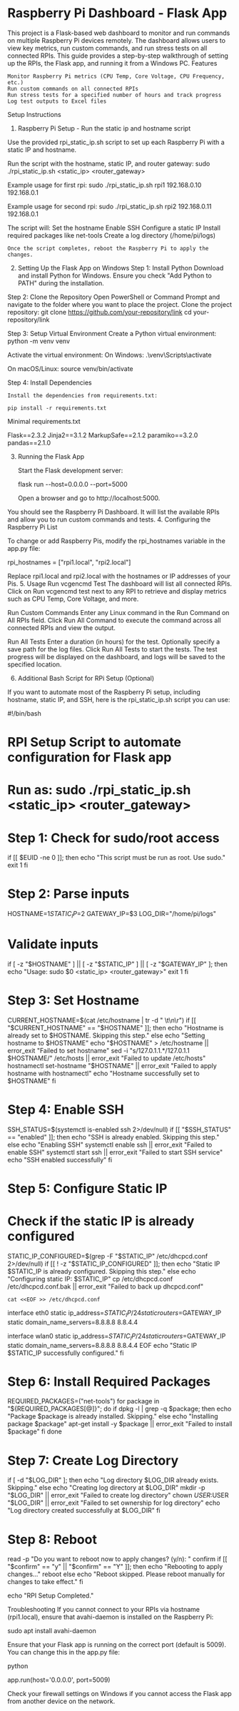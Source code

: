 # Raspberry Pi Dashboard - Flask App

This project is a Flask-based web dashboard to monitor and run commands on multiple Raspberry Pi devices remotely. The dashboard allows users to view key metrics, run custom commands, and run stress tests on all connected RPIs. This guide provides a step-by-step walkthrough of setting up the RPIs, the Flask app, and running it from a Windows PC.
Features

    Monitor Raspberry Pi metrics (CPU Temp, Core Voltage, CPU Frequency, etc.)
    Run custom commands on all connected RPIs
    Run stress tests for a specified number of hours and track progress
    Log test outputs to Excel files

Setup Instructions
1. Raspberry Pi Setup - Run the static ip and hostname script

Use the provided rpi_static_ip.sh script to set up each Raspberry Pi with a static IP and hostname.

Run the script with the hostname, static IP, and router gateway:
    sudo ./rpi_static_ip.sh <hostname> <static_ip> <router_gateway>

Example usage for first rpi:
    sudo ./rpi_static_ip.sh rpi1 192.168.0.10 192.168.0.1

Example usage for second rpi:
    sudo ./rpi_static_ip.sh rpi2 192.168.0.11 192.168.0.1

The script will:
    Set the hostname
    Enable SSH
    Configure a static IP
    Install required packages like net-tools
    Create a log directory (/home/pi/logs)

    Once the script completes, reboot the Raspberry Pi to apply the changes.

2. Setting Up the Flask App on Windows
Step 1: Install Python
    Download and install Python for Windows.
    Ensure you check "Add Python to PATH" during the installation.

Step 2: Clone the Repository
    Open PowerShell or Command Prompt and navigate to the folder where you want to place the project.
    Clone the project repository:
        git clone <https://github.com/your-repository/link>
        cd your-repository/link

Step 3: Setup Virtual Environment
    Create a Python virtual environment:
        python -m venv venv

Activate the virtual environment:
    On Windows:
        .\venv\Scripts\activate

On macOS/Linux:
        source venv/bin/activate

Step 4: Install Dependencies

    Install the dependencies from requirements.txt:

    pip install -r requirements.txt

Minimal requirements.txt

Flask==2.3.2
Jinja2==3.1.2
MarkupSafe==2.1.2
paramiko==3.2.0
pandas==2.1.0

3. Running the Flask App

    Start the Flask development server:

    flask run --host=0.0.0.0 --port=5000

    Open a browser and go to http://localhost:5000.

You should see the Raspberry Pi Dashboard. It will list the available RPIs and allow you to run custom commands and tests.
4. Configuring the Raspberry Pi List

To change or add Raspberry Pis, modify the rpi_hostnames variable in the app.py file:

rpi_hostnames = ["rpi1.local", "rpi2.local"]

Replace rpi1.local and rpi2.local with the hostnames or IP addresses of your Pis.
5. Usage
Run vcgencmd Test
    The dashboard will list all connected RPIs.
    Click on Run vcgencmd test next to any RPI to retrieve and display metrics such as CPU Temp, Core Voltage, and more.

Run Custom Commands
    Enter any Linux command in the Run Command on All RPIs field.
    Click Run All Command to execute the command across all connected RPIs and view the output.

Run All Tests
    Enter a duration (in hours) for the test.
    Optionally specify a save path for the log files.
    Click Run All Tests to start the tests. The test progress will be displayed on the dashboard, and logs will be saved to the specified location.

6. Additional Bash Script for RPi Setup (Optional)

If you want to automate most of the Raspberry Pi setup, including hostname, static IP, and SSH, here is the rpi_static_ip.sh script you can use:

#!/bin/bash

# RPI Setup Script to automate configuration for Flask app
# Run as: sudo ./rpi_static_ip.sh <hostname> <static_ip> <router_gateway>

# Step 1: Check for sudo/root access
if [[ $EUID -ne 0 ]]; then
    echo "This script must be run as root. Use sudo."
    exit 1
fi

# Step 2: Parse inputs
HOSTNAME=$1
STATIC_IP=$2
GATEWAY_IP=$3
LOG_DIR="/home/pi/logs"

# Validate inputs
if [ -z "$HOSTNAME" ] || [ -z "$STATIC_IP" ] || [ -z "$GATEWAY_IP" ]; then
    echo "Usage: sudo $0 <hostname> <static_ip> <router_gateway>"
    exit 1
fi

# Step 3: Set Hostname
CURRENT_HOSTNAME=$(cat /etc/hostname | tr -d " \t\n\r")
if [[ "$CURRENT_HOSTNAME" == "$HOSTNAME" ]]; then
    echo "Hostname is already set to $HOSTNAME. Skipping this step."
else
    echo "Setting hostname to $HOSTNAME"
    echo "$HOSTNAME" > /etc/hostname || error_exit "Failed to set hostname"
    sed -i "s/127.0.1.1.*/127.0.1.1 $HOSTNAME/" /etc/hosts || error_exit "Failed to update /etc/hosts"
    hostnamectl set-hostname "$HOSTNAME" || error_exit "Failed to apply hostname with hostnamectl"
    echo "Hostname successfully set to $HOSTNAME"
fi

# Step 4: Enable SSH
SSH_STATUS=$(systemctl is-enabled ssh 2>/dev/null)
if [[ "$SSH_STATUS" == "enabled" ]]; then
    echo "SSH is already enabled. Skipping this step."
else
    echo "Enabling SSH"
    systemctl enable ssh || error_exit "Failed to enable SSH"
    systemctl start ssh || error_exit "Failed to start SSH service"
    echo "SSH enabled successfully"
fi

# Step 5: Configure Static IP
# Check if the static IP is already configured
STATIC_IP_CONFIGURED=$(grep -F "$STATIC_IP" /etc/dhcpcd.conf 2>/dev/null)
if [[ ! -z "$STATIC_IP_CONFIGURED" ]]; then
    echo "Static IP $STATIC_IP is already configured. Skipping this step."
else
    echo "Configuring static IP: $STATIC_IP"
    cp /etc/dhcpcd.conf /etc/dhcpcd.conf.bak || error_exit "Failed to back up dhcpcd.conf"
    
    cat <<EOF >> /etc/dhcpcd.conf
interface eth0
static ip_address=$STATIC_IP/24
static routers=$GATEWAY_IP
static domain_name_servers=8.8.8.8 8.8.4.4

interface wlan0
static ip_address=$STATIC_IP/24
static routers=$GATEWAY_IP
static domain_name_servers=8.8.8.8 8.8.4.4
EOF
    echo "Static IP $STATIC_IP successfully configured."
fi

# Step 6: Install Required Packages
REQUIRED_PACKAGES=("net-tools")
for package in "${REQUIRED_PACKAGES[@]}"; do
    if dpkg -l | grep -q $package; then
        echo "Package $package is already installed. Skipping."
    else
        echo "Installing package $package"
        apt-get install -y $package || error_exit "Failed to install $package"
    fi
done

# Step 7: Create Log Directory
if [ -d "$LOG_DIR" ]; then
    echo "Log directory $LOG_DIR already exists. Skipping."
else
    echo "Creating log directory at $LOG_DIR"
    mkdir -p "$LOG_DIR" || error_exit "Failed to create log directory"
    chown $USER:$USER "$LOG_DIR" || error_exit "Failed to set ownership for log directory"
    echo "Log directory created successfully at $LOG_DIR"
fi

# Step 8: Reboot
read -p "Do you want to reboot now to apply changes? (y/n): " confirm
if [[ "$confirm" == "y" || "$confirm" == "Y" ]]; then
    echo "Rebooting to apply changes..."
    reboot
else
    echo "Reboot skipped. Please reboot manually for changes to take effect."
fi

echo "RPI Setup Completed."

Troubleshooting
    If you cannot connect to your RPIs via hostname (rpi1.local), ensure that avahi-daemon is installed on the Raspberry Pi:

sudo apt install avahi-daemon

Ensure that your Flask app is running on the correct port (default is 5009). You can change this in the app.py file:

python

app.run(host='0.0.0.0', port=5009)

Check your firewall settings on Windows if you cannot access the Flask app from another device on the network.
